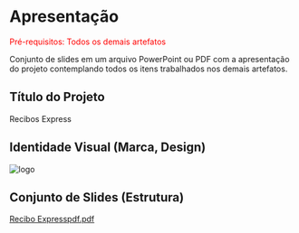 # Apresentação

<span style="color:red">Pré-requisitos: Todos os demais artefatos</span>

Conjunto de slides em um arquivo PowerPoint ou PDF com a apresentação do projeto contemplando todos os itens trabalhados nos demais artefatos.

## Título do Projeto
Recibos Express

## Identidade Visual (Marca, Design)
![logo](https://github.com/ICEI-PUC-Minas-PMV-ADS/pmv-ads-2023-2-e2-proj-int-t11-turma-11-grupo_04/assets/91093985/12a4e17d-1a60-4e4f-8c14-44de5c903502)

## Conjunto de Slides (Estrutura)
[Recibo Expresspdf.pdf](https://github.com/ICEI-PUC-Minas-PMV-ADS/pmv-ads-2023-2-e2-proj-int-t11-turma-11-grupo_04/files/13589547/Recibo.Expresspdf.pdf)
